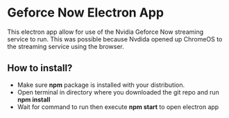 # Geforce Now Electron App
This electron app allow for use of the Nvidia Geforce Now streaming service to run. This was possible because Nvdida opened up ChromeOS to the streaming service using the browser.

## How to install?
* Make sure **npm** package is installed with your distribution. 
* Open terminal in directory where you downloaded the git repo and run **npm install**
* Wait for command to run then execute **npm start** to open electron app
